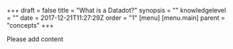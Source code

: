 +++
draft = false
title = "What is a Datadot?"
synopsis = ""
knowledgelevel = ""
date = 2017-12-21T11:27:29Z
order = "1"
[menu]
  [menu.main]
    parent = "concepts"
+++

Please add content
